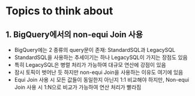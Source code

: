 # Topics to think about

## 1. BigQuery에서의 non-equi Join 사용
- BigQuery에는 2 종류의 query문이 존재: StandardSQL과 LegacySQL
- StandardSQL을 사용하는 추세이기는 하나 LegacySQL이 가지는 장점도 있음
- 특히 LegacySQL은 병렬 처리가 가능하여 대규모 연산에 강점이 있음
- 잠시 토픽이 벗어난 듯 하지만 non-equi Join을 사용하는 이유도 여기에 있음
- Equi Join 사용 시 모든 값들이 동일한지 아닌지 1:1 비교해야 하지만, Non-equi Join 사용 시 1:N으로 비교가 가능하여 연산 처리가 빨라짐
